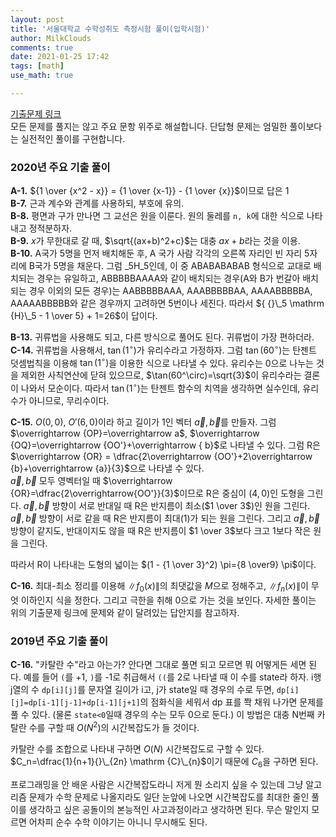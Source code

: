 ```yaml
---
layout: post
title: '서울대학교 수학성취도 측정시험 풀이(입학시험)'
author: MilkClouds
comments: true
date: 2021-01-25 17:42
tags: [math]
use_math: true

---
```


[기출문제 링크](http://www.math.snu.ac.kr/board/index.php?mid=ta_problems)  
모든 문제를 풀지는 않고 주요 문항 위주로 해설합니다. 단답형 문제는 엄밀한 풀이보다는 실전적인 풀이를 구현합니다.    

### 2020년 주요 기출 풀이  

**A-1.** ${1 \over {x^2 - x}} = {1 \over {x-1}} - {1 \over {x}}$이므로 답은 1  
**B-7.** 근과 계수와 관계를 사용하되, 부호에 유의.  
**B-8.** 평면과 구가 만나면 그 교선은 원을 이룬다. 원의 둘레를 `n, k`에 대한 식으로 나타내고 정적분하자.  
**B-9.** $x$가 무한대로 갈 때, $\sqrt{(ax+b)^2+c}$는 대충 $ax+b$라는 것을 이용.  
**B-10.** A국가 5명을 먼저 배치해둔 후, A 국가 사람 각각의 오른쪽 자리인 빈 자리 5자리에 B국가 5명을 채운다. 그럼 ${}\_5 \mathrm {H}\_5$인데, 이 중 ABABABABAB 형식으로 교대로 배치되는 경우는 유일하고, ABBBBBAAAA와 같이 배치되는 경우(A와 B가 번갈아 배치되는 경우 이외의 모든 경우)는 AABBBBBAAA, AAABBBBBAA, AAAABBBBBA, AAAAABBBBB와 같은 경우까지 고려하면 5번이나 세진다. 따라서 ${ {}\_5 \mathrm {H}\_5 - 1 \over 5} + 1=26$이 답이다.  


**B-13.** 귀류법을 사용해도 되고, 다른 방식으로 풀어도 된다. 귀류법이 가장 편하더라.  
**C-14.** 귀류법을 사용해서, $\tan(1^\circ)$가 유리수라고 가정하자. 그럼 $\tan(60^\circ)$는 탄젠트 덧셈법칙을 이용해 $\tan(1^\circ)$을 이용한 식으로 나타낼 수 있다. 유리수는 0으로 나누는 것을 제외한 사칙연산에 닫혀 있으므로, $\tan(60^\circ)=\sqrt{3}$이 유리수라는 결론이 나와서 모순이다. 따라서 $\tan(1^\circ)$는 탄젠트 함수의 치역을 생각하면 실수인데, 유리수가 아니므로, 무리수이다.    

**C-15.** $O(0,0)$, $O'(6,0)$이라 하고 길이가 1인 벡터 $\vec a,\vec b$를 만들자. 그럼
$\overrightarrow {OP}=\overrightarrow a$, $\overrightarrow {OQ}=\overrightarrow {OO'}+\overrightarrow { b}$로 나타낼 수 있다. 그럼 R은 $\overrightarrow {OR} = \dfrac{2\overrightarrow {OO'}+2\overrightarrow {b}+\overrightarrow {a}}{3}$으로 나타낼 수 있다.  
$\vec a,\vec b$ 모두 영벡터일 때 $\overrightarrow {OR}=\dfrac{2\overrightarrow{OO'}}{3}$이므로 R은 중심이 $(4,0)$인 도형을 그린다. $\vec a,\vec b$ 방향이 서로 반대일 때 R은 반지름이 최소($1 \over 3$)인 원을 그린다. $\vec a,\vec b$ 방향이 서로 같을 때 R은 반지름이 최대($1$)가 되는 원을 그린다. 그리고 $\vec a,\vec b$ 방향이 같지도, 반대이지도 않을 때 R은 반지름이 $1 \over 3$보다 크고 $1$보다 작은 원을 그린다.   

따라서 R이 나타내는 도형의 넓이는 $(1 - {1 \over 3}^2) \pi={8 \over9} \pi$이다.  


**C-16.** 최대-최소 정리를 이용해 $\|f_0(x)\|$의 최댓값을 $M$으로 정해주고, $\|f_n(x)\|$이 무엇 이하인지 식을 정한다. 그리고 극한을 취해 0으로 가는 것을 보인다. 자세한 풀이는 위의 기출문제 링크에 문제와 같이 달려있는 답안지를 참고하자.


### 2019년 주요 기출 풀이  

**C-16.** "카탈란 수"라고 아는가? 안다면 그대로 풀면 되고 모르면 뭐 어떻게든 세면 된다. 예를 들어 `(`를 +1, `)`를 -1로 취급해서 `((`를 2로 나타낼 때 이 수를 state라 하자. i행 j열의 수 `dp[i][j]`를 문자열 길이가 i고, j가 state일 때 경우의 수로 두면, `dp[i][j]=dp[i-1][j-1]+dp[i-1][j+1]`의 점화식을 세워서 dp 표를 쫙 채워 나가면 문제를 풀 수 있다. (물론 `state<0`일때 경우의 수는 모두 0으로 둔다.) 이 방법은 대충 N번째 카탈란 수를 구할 때 $O(N^2)$의 시간복잡도가 들 것이다.    

카탈란 수를 조합으로 나타내 구하면 $O(N)$ 시간복잡도로 구할 수 있다. $C_n=\dfrac{1}{n+1}{}\_{2n} \mathrm {C}\_{n}$이기 때문에 $C_6$을 구하면 된다.  

프로그래밍을 안 배운 사람은 시간복잡도라니 저게 뭔 소리지 싶을 수 있는데 그냥 알고리즘 문제가 수학 문제로 나올지라도 일단 눈앞에 나오면 시간복잡도를 최대한 줄인 풀이를 생각하고 싶은 공돌이의 본능적인 사고과정이라고 생각하면 된다. 무슨 말인지 모르면 어차피 순수 수학 이야기는 아니니 무시해도 된다.  